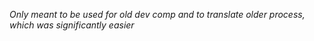 _Only meant to be used for old dev comp and to translate older process, which was significantly easier_